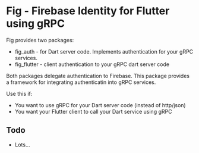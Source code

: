 # Fig - Firebase Identity for Flutter using gRPC

Fig provides two packages:

* fig_auth - for Dart server code. Implements authentication for your gRPC services.
* fig_flutter - client authentication to your gRPC dart server code

Both packages delegate authentication to Firebase. This package provides a framework
for integrating authenticatin into gRPC services. 

Use this if:
* You want to use gRPC for your Dart server code (instead of http/json)
* You want your Flutter client to call your Dart service using gRPC


## Todo

* Lots...